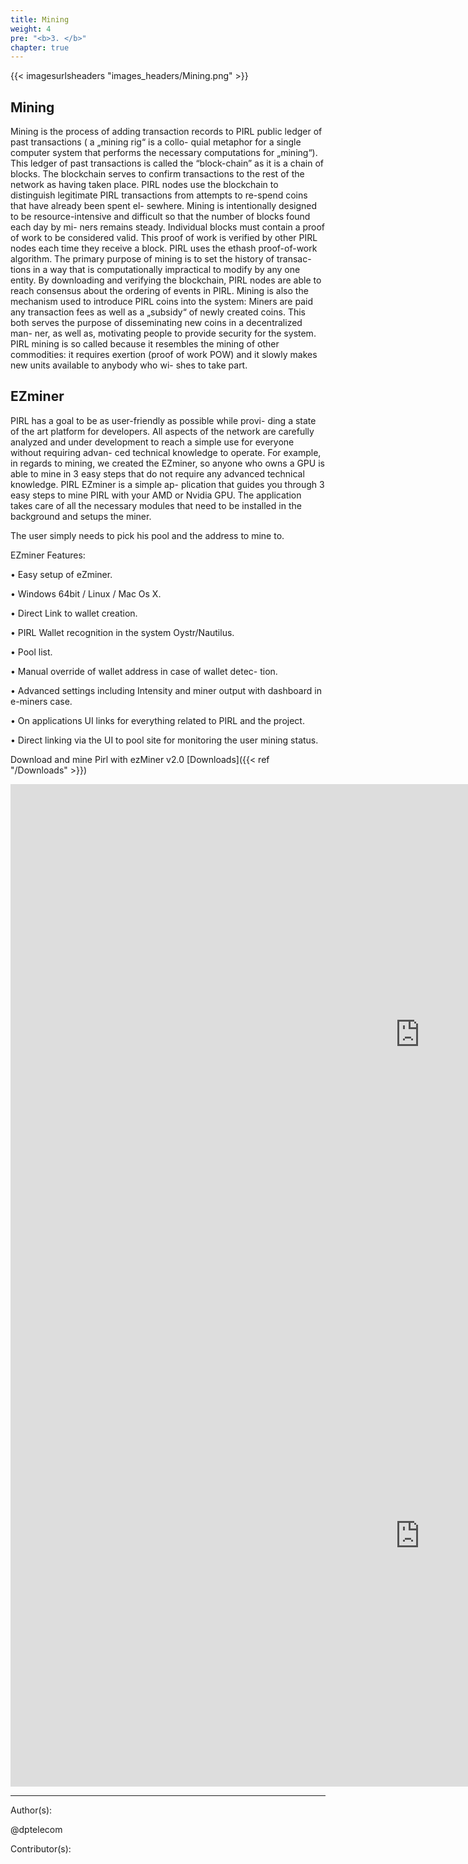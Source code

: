 ```yaml
---
title: Mining
weight: 4
pre: "<b>3. </b>"
chapter: true
---
```


{{< imagesurlsheaders "images_headers/Mining.png"  >}}


## Mining



Mining is the process of adding transaction records to PIRL public ledger of past transactions ( a „mining rig“ is a collo- quial metaphor for a single computer system that performs the necessary computations for „mining“).
This ledger of past transactions is called the “block-chain” as it is a chain of blocks. The blockchain serves to confirm transactions to the rest of the network as having taken place.
PIRL nodes use the blockchain to distinguish legitimate PIRL transactions from attempts to re-spend coins that have already been spent el- sewhere.
Mining is intentionally designed to be resource-intensive and difficult so that the number of blocks found each day by mi- ners remains steady.
Individual blocks must contain a proof of work to be considered valid. This proof of work is verified by other PIRL nodes each time they receive a block.
PIRL uses the ethash proof-of-work algorithm.
The primary purpose of mining is to set the history of transac- tions in a way that is computationally impractical to modify by any one entity.
By downloading and verifying the blockchain, PIRL nodes are able to reach consensus about the ordering of events in PIRL.
Mining is also the mechanism used to introduce PIRL coins into the system: Miners are paid any transaction fees as well as a „subsidy“ of newly created coins.
This both serves the purpose of disseminating new coins in a decentralized man- ner, as well as, motivating people to provide security for the system.
PIRL mining is so called because it resembles the mining of other commodities: it requires exertion (proof of work POW) and it slowly makes new units available to anybody who wi- shes to take part.


## EZminer


PIRL has a goal to be as user-friendly as possible while provi- ding a state of the art platform for developers.
All aspects of the network are carefully analyzed and under development to reach a simple use for everyone without requiring advan- ced technical knowledge to operate.
For example, in regards to mining, we created the EZminer, so anyone who owns a GPU is able to mine in 3 easy steps that do not require any advanced technical knowledge.
PIRL EZminer is a simple ap- plication that guides you through 3 easy steps to mine PIRL with your AMD or Nvidia GPU. The application takes care of all the necessary modules that need to be installed in the background and setups the miner.

The user simply needs to pick his pool and the address to mine to.

EZminer Features:

• Easy setup of eZminer.

• Windows 64bit / Linux / Mac Os X.

• Direct Link to wallet creation.

• PIRL Wallet recognition in the system Oystr/Nautilus.

• Pool list.

• Manual override of wallet address in case of wallet detec- tion.

• Advanced settings including Intensity and miner output with dashboard in e-miners case.

• On applications UI links for everything related to PIRL and the project.

• Direct linking via the UI to pool site for monitoring the user mining status.




Download and mine Pirl with ezMiner v2.0 [Downloads]({{< ref "/Downloads" >}})







<iframe width="1309" height="802" src="https://www.youtube.com/embed/PhXsLhLuQE8" frameborder="0" allow="autoplay; encrypted-media" allowfullscreen></iframe>


<iframe width="1309" height="802" src="https://www.youtube.com/embed/N0M1ssDD6QI" frameborder="0" allow="autoplay; encrypted-media" allowfullscreen></iframe>


---
Author(s):

@dptelecom

Contributor(s):
